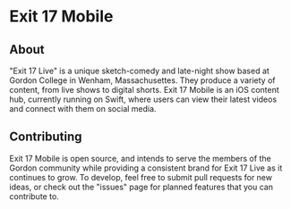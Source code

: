 # Exit 17 Mobile

## About
"Exit 17 Live" is a unique sketch-comedy and late-night show based at Gordon College in Wenham, Massachusettes. They produce a variety of content, from live shows to digital shorts. Exit 17 Mobile is an iOS content hub, currently running on Swift, where users can view their latest videos and connect with them on social media.

## Contributing
Exit 17 Mobile is open source, and intends to serve the members of the Gordon community while providing a consistent brand for Exit 17 Live as it continues to grow. To develop, feel free to submit pull requests for new ideas, or check out the "issues" page for planned features that you can contribute to.
